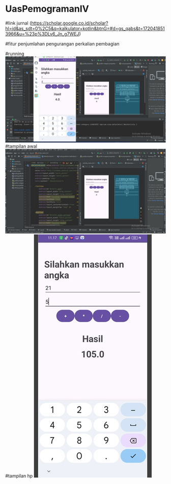 # UasPemogramanIV
#link jurnal
(https://scholar.google.co.id/scholar?hl=id&as_sdt=0%2C5&q=kalkulator+kotlin&btnG=#d=gs_qabs&t=1720418513966&u=%23p%3DLv6_Jn_g7WEJ)

#fitur
penjumlahan
pengurangan
perkalian
pembagian

#running
![alt text](https://github.com/nuranisa1208/UasPemogramanIV/blob/main/running.jpg?raw=true)
#tampilan awal
![alt text](https://github.com/nuranisa1208/UasPemogramanIV/blob/main/tampilan%20awal.jpg?raw=true)
#tampilan hp
![alt text](https://github.com/nuranisa1208/UasPemogramanIV/blob/main/tampilan%20hp.jpg?raw=true)

